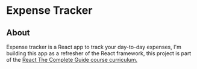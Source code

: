 # Expense Tracker

## About 
Expense tracker is a React app to track your day-to-day expenses, I'm building this app as a refresher of the React framework, 
this project is part of the [React The Complete Guide course curriculum.](https://www.udemy.com/course/react-the-complete-guide-incl-redux/)